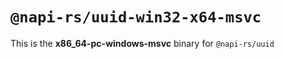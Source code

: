 # `@napi-rs/uuid-win32-x64-msvc`

This is the **x86_64-pc-windows-msvc** binary for `@napi-rs/uuid`
